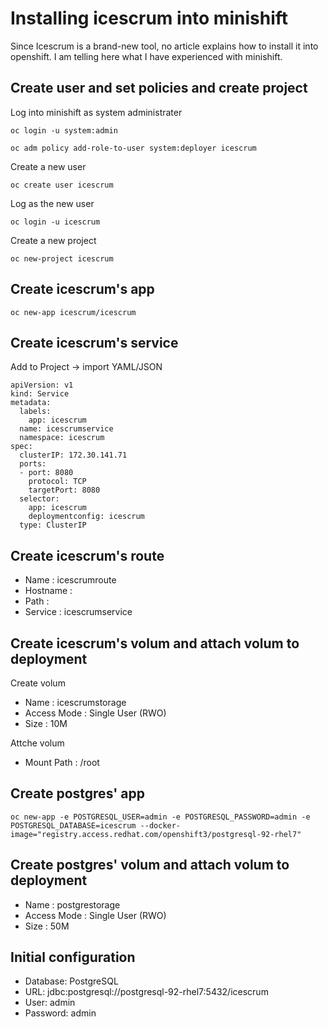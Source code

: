 # Installing icescrum into minishift
Since Icescrum is a brand-new tool, no article explains how to install it into openshift.
I am telling here what I have experienced with minishift.

## Create user and set policies and create project
Log into minishift as system administrater
```
oc login -u system:admin
```

```
oc adm policy add-role-to-user system:deployer icescrum
```
Create a new user
```
oc create user icescrum
```
Log as the new user
```
oc login -u icescrum
```
Create a new project
```
oc new-project icescrum
```



## Create icescrum's app
```
oc new-app icescrum/icescrum
```

## Create icescrum's service
Add to Project -> import YAML/JSON
```console
apiVersion: v1
kind: Service
metadata:
  labels:
    app: icescrum
  name: icescrumservice
  namespace: icescrum
spec:
  clusterIP: 172.30.141.71  
  ports:
  - port: 8080              
    protocol: TCP
    targetPort: 8080
  selector:
    app: icescrum
    deploymentconfig: icescrum
  type: ClusterIP
```

## Create icescrum's route
* Name : icescrumroute
* Hostname : 
* Path : 
* Service : icescrumservice 
## Create icescrum's volum and attach volum to deployment
Create volum
* Name : icescrumstorage
* Access Mode : Single User (RWO) 
* Size : 10M

Attche volum
* Mount Path : /root


## Create postgres' app
```
oc new-app -e POSTGRESQL_USER=admin -e POSTGRESQL_PASSWORD=admin -e POSTGRESQL_DATABASE=icescrum --docker-image="registry.access.redhat.com/openshift3/postgresql-92-rhel7"
```

## Create postgres' volum and attach volum to deployment
* Name : postgrestorage
* Access Mode : Single User (RWO) 
* Size : 50M

## Initial configuration
* Database:                   PostgreSQL
* URL:                        jdbc:postgresql://postgresql-92-rhel7:5432/icescrum
* User:                       admin
* Password:                   admin


